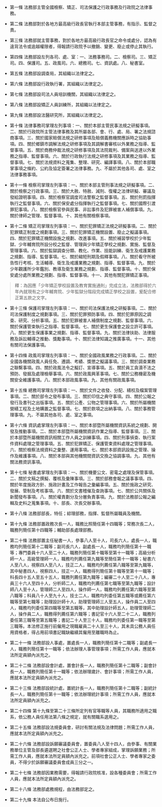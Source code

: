 * 第一條 法務部主管全國檢察、矯正、司法保護之行政事務及行政院之法律事務。

* 第二條 法務部對於各地方最高級行政長官執行本部主管事務，有指示、監督之責。

* 第三條 法務部就主管事務，對於各地方最高級行政長官之命令或處分，認為有違背法令或逾越權限者，得報請行政院予以撤銷、變更、廢止或停止其執行。

* 第四條 法務部設左列各司、處、室：一、法務事務司。二、檢察司。三、矯正司。四、保護司。五、政風司。六、總務司。七、資訊處。八、秘書室。

* 第五條 法務部設調查局，其組織以法律定之。

* 第六條 法務部設行政執行署，其組織以法律定之。

* 第七條 法務部設司法人員培訓機關，其組織以法律定之。

* 第八條 法務部設矯正人員訓練所，其組織以法律定之。

* 第九條 法務部設法醫研究所，其組織以法律定之。

* 第十條 法律事務司掌理左列事項：一、關於本部主管民事法規之研擬事項。二、關於行政院所主管法律事務及其所屬各部、會、行、處、局、署之法規諮商事項。三、關於國家賠償法規之研修事項及賠償義務機關應訴時之協助事項。四、關於鄉鎮市調解法規之研修事項及其調解書審核以外業務之指導、監督事項。五、關於商務仲裁法規之研修事項及其法院裁判、備案與送達以外業務之指導、監督事項。六、關於行政執行法規之研修事項及其業務之指導、監督事項。七、關於法規資料之蒐集、整理、研究、編譯事項。八、關於本部職掌事項之條約、公約及協定簽署之法律事務。九、不屬於其他各司、處、室之法律事務事項。

* 第十一條 檢察司掌理左列事項：一、關於本部主管刑事法規之研擬事項。二、關於檢察之行政事項。三、關於大赦、特赦、減刑、復權之法律研擬、審議及發給證明事項。四、關於檢察官調度司法警察之監督事項。五、關於刑罰指揮執行之監督事項。六、關於保安處分指揮執行之監督事項。七、關於國際引渡罪犯事項。八、關於檢察官參與民事、非訟事件及犯罪被害人補償事項。九、關於律師之管理、監督事項。十、其他有關檢察事項。

* 第十二條 矯正司掌理左列事項：一、關於犯罪矯正法規之研擬事項。二、關於犯罪矯正制度之規劃事項。三、關於犯罪矯正機關設置、廢止之擬議事項。四、關於犯罪矯正機關設施之規劃、改進事項。五、關於補習學校於少年監獄、少年輔育院所設分校之監督、管理與少年矯正學校之規劃、實施、監督及管理事項。六、關於監獄調查分類、教化、作業、技能訓練、衛生及戒護業務之規劃、指導、監督事項。七、關於縮短刑期及假釋事項。八、關於看守所被告性行考核、生活輔導、衛生及戒護業務之規劃、指導、監督事項。九、關於少年觀護所少年鑑別、教導及衛生業務之規劃、指導、監督事項。十、關於保安處分處所業務之規劃、指導、監督事項。十一、其他有關犯罪矯正事項。

> 釋：為因應「少年矯正學校設置及教育實施通則」完成立法，法務部得於六年內就現有之少年輔育院、少年監獄分階段完成矯正學校之設置，爰配合修正第五款之文字。

* 第十三條 保護司掌理左列事項：一、關於司法保護法規之研擬事項。二、關於司法保護制度之規劃事項。三、關於犯罪預防事項。四、關於犯罪原因之調查、研究、分析事項。五、關於犯罪被害人補償制度之規劃、監督事項。六、關於保護管束執行之指導、監督事項。七、關於更生保護會之設立許可事項。八、關於更生保護事業之規劃、指導、監督事項。九、關於法律扶助、法律服務及訴訟輔導之推動、獎勵事項。十、關於法律知識之推廣事項。十一、其他有關司法保護事項。

* 第十四條 政風司掌理左列事項：一、關於全國政風業務之行政事項。二、關於全國各機關政風人員任免、遷調、考績、獎懲之擬議事項。三、關於調查業務之聯繫事項。四、關於政風法令之擬訂、宣導事項。五、關於員工貪瀆不法之預防、發掘及處理檢舉事項。六、關於政風興革事項。七、關於公務機密及機關安全維護事項。八、關於本部政風事項。九、其他有關政風事項。

* 第十五條 總務司掌理左列事項：一、關於文件之收發、分配、繕校及檔案管理事項。二、關於部令之發布事項。三、關於印信之典守事項。四、關於公報之發行及書刊之出版事項。五、關於公產、公物之管理事項。六、關於所屬機關營繕工程及土地購置之監督事項。七、關於款項之出納事項。八、關於事務管理事項。九、不屬其他各司、處、室之事項。

* 第十六條 資訊處掌理左列事項：一、關於本部暨所屬機關資訊系統之規劃、開發及推動事項。二、關於本部暨所屬機關資訊作業之指導、監督事項。三、關於本部暨所屬機關資訊相關工作人員之訓練事項。四、關於刑事偵查、執行案件資料處理之管理事項。五、關於犯罪矯正、保護管束資料處理之管理事項。六、關於檢察法規資料之彙整、運用事項。七、關於本部資訊設施之管理、操作及維護事項。八、關於本部與其他機關間資訊交換之協調事項。九、其他有關法務資訊事項。

* 第十七條 秘書處掌理左列事項：一、關於機要公文、密電之處理及保管事項。二、關於文稿之撰擬、覆核及彙陳事項。三、關於部務會報之議事事項。四、關於年度施政方針、施政計畫及工作報告之彙編事項。五、關於施政之研究、發展、管制及考核事項。六、關於文書稽催及查詢事項。七、關於公共關係及新聞發布事項。八、關於權責劃分及分層負責事項。九、關於法務部公報之編輯及史料之蒐集事項。十、部長、次長交辦事項。

* 第十八條 法務部部長，特任；綜理部務，指揮、監督所屬職員及機關。

* 第十九條 法務部置政務次長一人，職務比照簡任第十四職等；常務次長二人，職務列簡任第十四職等；輔助部長處理部務。

* 第二十條 法務部置主任秘書一人，參事八人至十人，司長六人，處長一人，職務均列簡任第十二職等；副司長六人，副處長一人，職務均列簡任第十一職等；專門委員十六人至二十人，職務列簡任第十職等至第十一職等；高級分析師一人，高級管理師一人，職務均列薦任第九職等至簡任第十一職等；秘書六人至八人，視察四人至八人，技正二人，職務均列薦任第八職等至第九職等，其中秘書四人，視察四人，技正一人，職務得列簡任第十職等至第十一職等；科長四十五人至五十五人，職務列薦任第九職等；編審二十人至二十八人，專員三十六人至四十人，分析師二人，職務均列薦任第七職等至第九職等；設計師八人至十人，管理師二人至四人，操作師一人，職務均列薦任第六職等至第八職等；科員八十人至九十人，技士二人，職務均列委任第五職等或薦任第六職等至第七職等；助理設計師十人，助理管理師三人至五人，操作員二人至四人，職務均列委任第四職等至第五職等，其中助理設計師五人，助理管理師二人，操作員二人，職務得列薦任第六職等；書記官十六人至二十二人，職務列委任第三職等至第五職等；書記二十人至三十人，職務均列委任第一職等至第三職等。本法修正施行前僱用之現職雇員二十人至三十人，其未具公務人員任用資格者，得占用前項書記職缺繼續其僱用至離職時為止。

* 第二十一條 法務部設人事處，置處長一人，職務列簡任第十二職等；副處長一人，職務列簡任第十一職等；依法辦理人事管理事項；所需工作人員，應就本法所定員額內派充之。

* 第二十二條 法務部設會計處，置會計長一人，職務列簡任第十二職等；副會計長一人，職務列簡任第十一職等；依法辦理歲計、會計事項；所需工作人員，應就本法所定員額內派充之。

* 第二十三條 法務部設統計處，置統計長一人，職務列簡任第十二職等；副統計長一人，職務列簡任第十一職等；依法辦理統計事項；所需工作人員，應就本法所定員額內派充之。

* 第二十四條 第十九條至第二十三條所定列有官等職等人員，其職務所適用之職系，依公務人員任用法第八條之規定，就有關職系選用之。

* 第二十五條 法務部設法規委員會，研討有關法規及法律問題；所需工作人員，應就本法所定員額內派充之。

* 第二十六條 法務部設訴願審議委員會，置委員八人至十四人，由參事、有關業務單位主管及部長遴選聘之社會公正人士、學者專家組成，掌理訴願業務；所需工作人員，應就本法所定員額內派充之。前項社會公正人士、學者專家之委員，不得少於訴願審議委員會成員三分之一。

* 第二十七條 法務部因業務需要，得報請行政院核准，設各種委員會；所需工作人員，應就本法所定員額內派充之。

* 第二十八條 法務部處務規程，由法務部定之。

* 第二十九條 本法自公布日施行。

